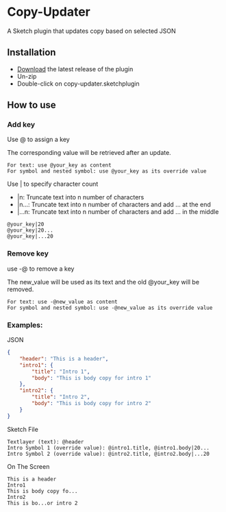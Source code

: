 # Copy-Updater

A Sketch plugin that updates copy based on selected JSON

## Installation

-   [Download](../../releases/latest/download/copy-updater.sketchplugin.zip) the latest release of the plugin
-   Un-zip
-   Double-click on copy-updater.sketchplugin

## How to use

### Add key

Use @ to assign a key

The corresponding value will be retrieved after an update.

```
For text: use @your_key as content
For symbol and nested symbol: use @your_key as its override value
```

Use | to specify character count

-   |n: Truncate text into n number of characters
-   |n...: Truncate text into n number of characters and add ... at the end
-   |...n: Truncate text into n number of characters and add ... in the middle

```
@your_key|20
@your_key|20...
@your_key|...20
```

### Remove key

use -@ to remove a key

The new_value will be used as its text and the old @your_key will be removed.

```
For text: use -@new_value as content
For symbol and nested symbol: use -@new_value as its override value
```

### Examples:

JSON

```json
{
    "header": "This is a header",
    "intro1": {
        "title": "Intro 1",
        "body": "This is body copy for intro 1"
    },
    "intro2": {
        "title": "Intro 2",
        "body": "This is body copy for intro 2"
    }
}
```

Sketch File

```
Textlayer (text): @header
Intro Symbol 1 (override value): @intro1.title, @intro1.body|20...
Intro Symbol 2 (override value): @intro2.title, @intro2.body|...20
```

On The Screen

```
This is a header
Intro1
This is body copy fo...
Intro2
This is bo...or intro 2
```
